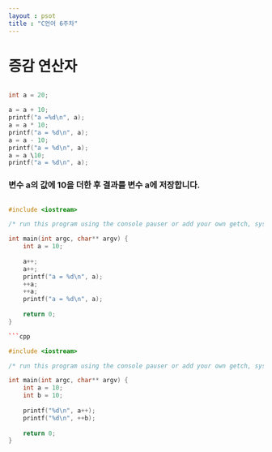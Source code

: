 ```yaml
---
layout : psot
title : "C언어 6주차"
---
```


# 증감 연산자

```cpp

int a = 20;

a = a + 10;
printf("a =%d\n", a);
a = a * 10;
printf("a = %d\n", a);
a = a - 10;
printf("a = %d\n", a);
a = a \10;
printf("a = %d\n", a);
```

### 변수 a의 값에 10을 더한 후 결과를 변수 a에 저장합니다.

```cpp

#include <iostream>

/* run this program using the console pauser or add your own getch, system("pause") or input loop */

int main(int argc, char** argv) {
	int a = 10;
	
	a++;
	a++;
	printf("a = %d\n", a);
	++a;
	++a;
	printf("a = %d\n", a);
	
	return 0;
}

```cpp

#include <iostream>

/* run this program using the console pauser or add your own getch, system("pause") or input loop */

int main(int argc, char** argv) {
	int a = 10;
	int b = 10;
	
	printf("%d\n", a++);
	printf("%d\n", ++b);
	
	return 0;
}
```
